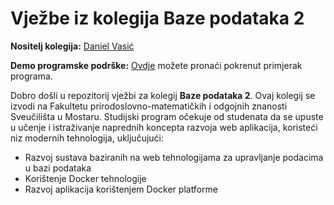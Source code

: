 # Vježbe iz kolegija Baze podataka 2

**Nositelj kolegija:** [Daniel Vasić](https://github.com/danielvasic)

**Demo programske podrške:** [Ovdje](#) možete pronaći pokrenut primjerak programa.

Dobro došli u repozitorij vježbi za kolegij **Baze podataka 2**. Ovaj kolegij se izvodi na Fakultetu prirodoslovno-matematičkih i odgojnih znanosti Sveučilišta u Mostaru. Studijski program očekuje od studenata da se upuste u učenje i istraživanje naprednih koncepta razvoja web aplikacija, koristeći niz modernih tehnologija, uključujući:

- Razvoj sustava baziranih na web tehnologijama za upravljanje podacima u bazi podataka
- Korištenje Docker tehnologije
- Razvoj aplikacija korištenjem Docker platforme